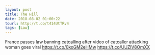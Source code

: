 ```yaml
---
layout: post
title: The Hill
date: 2018-08-02 01:00:22
tourl: http://t.co/t414UtTRv4
tags: [Law]
---
```

France passes law banning catcalling after video of catcaller attacking woman goes viral https://t.co/0koGM2eHMw https://t.co/UUZIV8OmXX